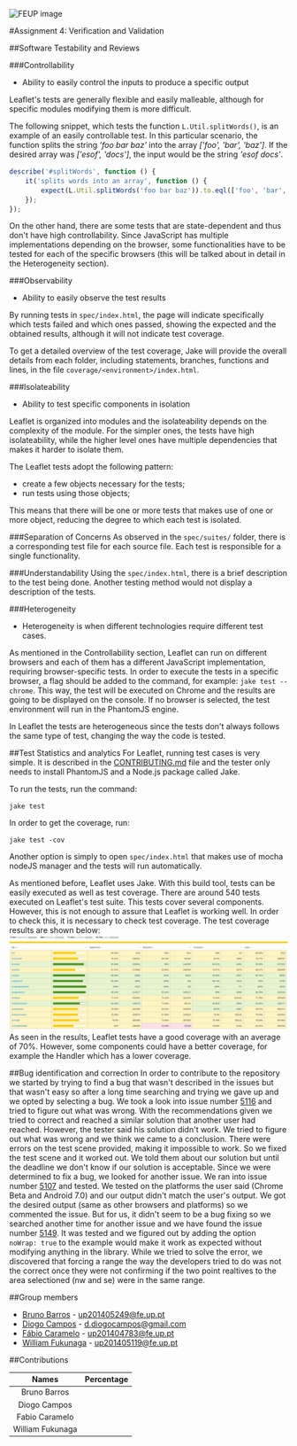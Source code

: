 ![FEUP image](https://sigarra.up.pt/feup/pt/WEB_GESSI_DOCS.download_file?p_name=F-370784536/logo_cores_oficiais.jpg)

#Assignment 4: Verification and Validation

##Software Testability and Reviews

###Controllability
*   Ability to easily control the inputs to produce a specific output

Leaflet's tests are generally flexible and easily malleable, although for specific modules modifying them is more difficult.

The following snippet, which tests the function ```L.Util.splitWords()```, is an example of an easily controllable test. In this particular scenario, the function splits the string *'foo bar baz'* into the array *['foo', 'bar', 'baz']*. If the desired array was *['esof', 'docs']*, the input would be the string *'esof docs'*.
```javascript
describe('#splitWords', function () {
	it('splits words into an array', function () {
		expect(L.Util.splitWords('foo bar baz')).to.eql(['foo', 'bar', 'baz']);
	});
});
 ```

On the other hand, there are some tests that are state-dependent and thus don't have high controllability. Since JavaScript has multiple implementations depending on the browser, some functionalities have to be tested for each of the specific browsers (this will be talked about in detail in the Heterogeneity section).

###Observability
*   Ability to easily observe the test results

By running tests in ```spec/index.html```, the page will indicate specifically which tests failed and which ones passed, showing the expected and the obtained results, although it will not indicate test coverage.

To get a detailed overview of the test coverage, Jake will provide the overall details from each folder, including statements, branches, functions and lines, in the file ```coverage/<environment>/index.html```.

###Isolateability
*   Ability to test specific components in isolation

Leaflet is organized into modules and the isolateability depends on the complexity of the module. For the simpler ones, the tests have high isolateability, while the higher level ones have multiple dependencies that makes it harder to isolate them.

The Leaflet tests adopt the following pattern:
*   create a few objects necessary for the tests;
*   run tests using those objects;

This means that there will be one or more tests that makes use of one or more object, reducing the degree to which each test is isolated.

###Separation of Concerns
As observed in the ```spec/suites/``` folder, there is a corresponding test file for each source file. Each test is responsible for a single functionality.

###Understandability
Using the ```spec/index.html```, there is a brief description to the test being done. Another testing method would not display a description of the tests.

###Heterogeneity
*   Heterogeneity is when different technologies require different test cases.

As mentioned in the Controllability section, Leaflet can run on different browsers and each of them has a different JavaScript implementation, requiring browser-specific tests. In order to execute the tests in a specific browser, a flag should be added to the command, for example: ```jake test --chrome```. This way, the test will be executed on Chrome and the results are going to be displayed on the console. If no browser is selected, the test environment will run in the PhantomJS engine.

In Leaflet the tests are heterogeneous since the tests don't always follows the same type of test, changing the way the code is tested.

##Test Statistics and analytics
For Leaflet, running test cases is very simple. It is described in the [CONTRIBUTING.md](https://github.com/Leaflet/Leaflet/blob/master/CONTRIBUTING.md) file and the tester only needs to install PhantomJS and a Node.js package called Jake.

To run the tests, run the command:
```
jake test
```

In order to get the coverage, run:
```
jake test -cov
```

Another option is simply to open ```spec/index.html``` that makes use of mocha nodeJS manager and the tests will run automatically.

As mentioned before, Leaflet uses Jake. With this build tool, tests can be easily executed as well as test coverage.
There are around 540 tests executed on Leaflet's test suite. This tests cover several components. However, this is not enough to assure that Leaflet is working well. In order to check this, it is necessary to check test coverage.
The test coverage results are shown below:
![Test Coverage](https://raw.githubusercontent.com/DiogoMCampos/Leaflet/ESOF-Documentation/ESOF-docs/resources/TestCoverage.png)
As seen in the results, Leaflet tests have a good coverage with an average of 70%. However, some components could have a better coverage, for example the Handler which has a lower coverage.


##Bug identification and correction
In order to contribute to the repository we started by trying to find a bug that wasn't described in the issues but that wasn't easy so after a long time searching and trying we gave up and we opted by selecting a bug.
We took a look into issue number [5116](https://github.com/Leaflet/Leaflet/issues/5116) and tried to figure out what was wrong. 
With the recommendations given we tried to correct and reached a similar solution that another user had reached. However, the tester said his solution didn't work. We tried to figure out what was wrong and we think we came to a conclusion. There were errors on the test scene provided, making it impossible to work. 
So we fixed the test scene and it worked out. We told them about our solution but until the deadline we don't know if our solution is acceptable.
Since we were determined to fix a bug, we looked for another issue. We ran into issue number [5107](https://github.com/Leaflet/Leaflet/issues/5107) and tested. 
We tested on the platforms the user said (Chrome Beta and Android 7.0) and our output didn't match the user's output. 
We got the desired output (same as other browsers and platforms) so we commented the issue.
But for us, it didn't seem to be a bug fixing so we searched another time for another issue and we have found the issue number [5149](https://github.com/Leaflet/Leaflet/issues/5149).
It was tested and we figured out by adding the option ``` noWrap: true``` to the example would make it work as expected without modifying anything in the library.
While we tried to solve the error, we discovered that forcing a range the way the developers tried to do was not the correct once they were not confirming if the two point realtives to the area selectioned (nw and se) were in the same range.


##Group members
*   [Bruno Barros](https://github.com/BrunoBarros21) - up201405249@fe.up.pt
*   [Diogo Campos](https://github.com/DiogoMCampos) - d.diogocampos@gmail.com
*   [Fábio Caramelo](https://github.com/Caramelo18) - up201404783@fe.up.pt
*   [William Fukunaga](https://github.com/williamnf) - up201405119@fe.up.pt

##Contributions

|       **Names**   | **Percentage**|
|:----------------:	|:------------:	|
| Bruno Barros     	|           	|
| Diogo Campos     	|           	|
| Fabio Caramelo   	|           	|
| William Fukunaga 	|           	|

